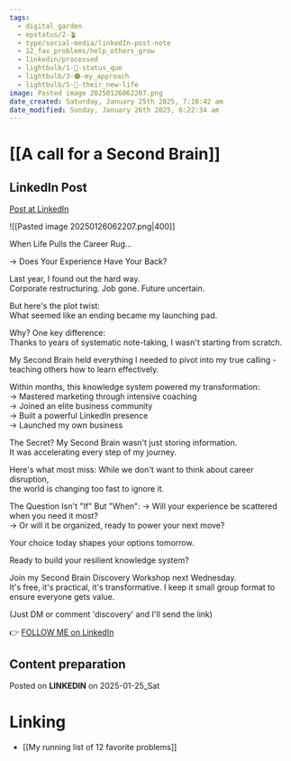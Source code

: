 ```yaml
---
tags:
  - digital_garden
  - epstatus/2-🪴
  - type/social-media/linkedIn-post-note
  - 12_fav_problems/help_others_grow
  - linkedin/processed
  - lightbulb/1-🔴-status_quo
  - lightbulb/3-🟠-my_approach
  - lightbulb/5-🔵-their_new-life
image: Pasted image 20250126062207.png
date_created: Saturday, January 25th 2025, 7:10:42 am
date_modified: Sunday, January 26th 2025, 6:22:34 am
---
```

# [[A call for a Second Brain]]
## LinkedIn Post
[Post at LinkedIn](https://www.linkedin.com/posts/sebastiankamilli_when-life-pulls-the-career-rug-does-activity-7288812771985481728-_WWb)

![[Pasted image 20250126062207.png|400]]

When Life Pulls the Career Rug...  

→ Does Your Experience Have Your Back?

Last year, I found out the hard way.  
Corporate restructuring. Job gone. Future uncertain.

But here's the plot twist:  
What seemed like an ending became my launching pad.

Why? One key difference:  
Thanks to years of systematic note-taking, I wasn't starting from scratch.  

My Second Brain held everything I needed to pivot into my true calling - 
teaching others how to learn effectively.

Within months, this knowledge system powered my transformation:  
→ Mastered marketing through intensive coaching  
→ Joined an elite business community  
→ Built a powerful LinkedIn presence  
→ Launched my own business

The Secret?
My Second Brain wasn't just storing information.  
It was accelerating every step of my journey.

Here's what most miss:
While we don't want to think about career disruption,  
the world is changing too fast to ignore it.

The Question Isn't "If" But "When":
→ Will your experience be scattered when you need it most?  
→ Or will it be organized, ready to power your next move?

Your choice today shapes your options tomorrow.

Ready to build your resilient knowledge system?  

Join my Second Brain Discovery Workshop next Wednesday.  
It's free, it's practical, it's transformative. 
I keep it small group format to ensure everyone gets value.

(Just DM or comment 'discovery' and I'll send the link)

👉 [FOLLOW ME on LinkedIn](https://www.linkedin.com/comm/mynetwork/discovery-see-all?usecase=PEOPLE_FOLLOWS&followMember=sebastiankamilli)

## Content preparation

Posted on **LINKEDIN** on 2025-01-25_Sat
# Linking
+ [[My running list of 12 favorite problems]]